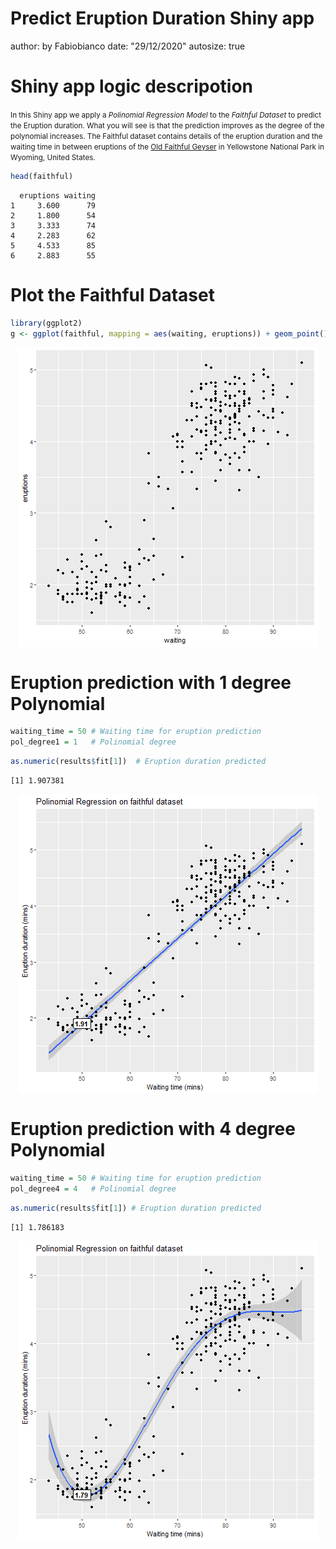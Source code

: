 Predict Eruption Duration Shiny app
========================================================
author: by Fabiobianco
date: "29/12/2020"
autosize: true

Shiny app logic descripotion
========================================================


<small>In this Shiny app we apply a *Polinomial Regression Model* to the *Faithful Dataset* to predict the Eruption duration. What you will see is that the prediction improves as the degree of the polynomial increases.
The Faithful dataset contains details of the eruption duration and the waiting time in between eruptions of the [Old Faithful Geyser](https://en.wikipedia.org/wiki/Old_Faithful) in Yellowstone National Park in Wyoming, United States.</small>


```r
head(faithful)
```

```
  eruptions waiting
1     3.600      79
2     1.800      54
3     3.333      74
4     2.283      62
5     4.533      85
6     2.883      55
```


Plot the Faithful Dataset
========================================================


```r
library(ggplot2)
g <- ggplot(faithful, mapping = aes(waiting, eruptions)) + geom_point()
```



<img src="faithfuldataset.png" title="plot of chunk unnamed-chunk-5" alt="plot of chunk unnamed-chunk-5" style="display: block; margin: auto;" />

Eruption prediction with 1 degree Polynomial
========================================================

```r
waiting_time = 50 # Waiting time for eruption prediction
pol_degree1 = 1   # Polinomial degree
```




```r
as.numeric(results$fit[1])  # Eruption duration predicted
```

```
[1] 1.907381
```





<img src="faithful1.png" title="plot of chunk unnamed-chunk-11" alt="plot of chunk unnamed-chunk-11" style="display: block; margin: auto;" />

Eruption prediction with 4 degree Polynomial
========================================================


```r
waiting_time = 50 # Waiting time for eruption prediction
pol_degree4 = 4   # Polinomial degree
```




```r
as.numeric(results$fit[1]) # Eruption duration predicted
```

```
[1] 1.786183
```





<img src="faithful4.png" title="plot of chunk unnamed-chunk-17" alt="plot of chunk unnamed-chunk-17" style="display: block; margin: auto;" />

